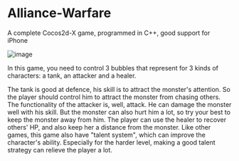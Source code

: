 Alliance-Warfare
================
A complete Cocos2d-X game, programmed in C++, good support for iPhone

![image](https://github.com/DustinJia/Alliance-Warfare/raw/master/screenshots/screenshot.png)


In this game, you need to control 3 bubbles that represent for 3 kinds of characters: a tank, an attacker and a healer.

The tank is good at defence, his skill is to attract the monster's attention. So the player should control him to attract the monster 
from chasing others. 
The functionality of the attacker is, well, attack. He can damage the monster well with his skill. But the monster can 
also hurt him a lot, so try your best to keep the monster away from him. 
The player can use the healer to recover others' HP, and also keep her a distance from the monster.
Like other games, this game also have "talent system", which can improve the character's ability. 
Especially for the harder level, making a good talent strategy can relieve the player a lot.
